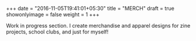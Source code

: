 +++
date = "2016-11-05T19:41:01+05:30"
title = "MERCH"
draft = true
showonlyimage = false
weight = 1
+++

Work in progress section. I create merchandise and apparel designs for zine projects, school clubs, and just for myself!